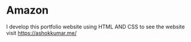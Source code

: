 # Amazon
I  develop this portfolio website using HTML AND CSS to  see the website visit https://ashokkumar.me/
